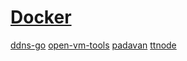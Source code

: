 # [Docker](https://hub.docker.com/u/waterlemons2k)
[ddns-go](../../../Docker-ddns-go)
[open-vm-tools](../../../Docker-open-vm-tools)
[padavan](../../../Padavan)
[ttnode](../../../Docker-ttnode)
